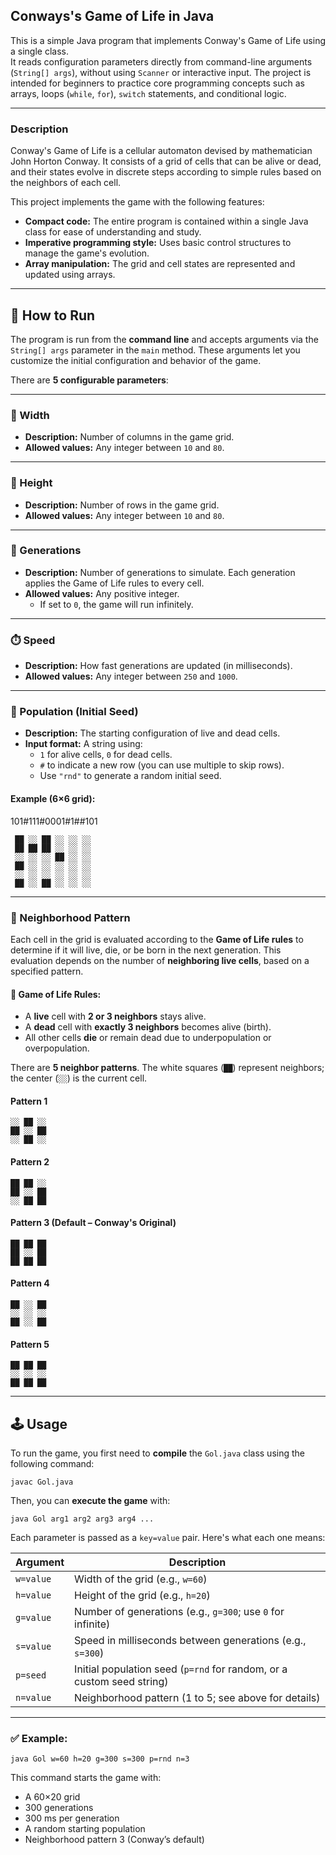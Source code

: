 ## Conways's Game of Life in Java

This is a simple Java program that implements Conway's Game of Life using a single class.  
It reads configuration parameters directly from command-line arguments (`String[] args`), without using `Scanner` or interactive input. The project is intended for 
beginners to practice core programming concepts such as arrays, loops (`while`, `for`), `switch` statements, and conditional logic.

---

### Description

Conway's Game of Life is a cellular automaton devised by mathematician John Horton Conway. 
It consists of a grid of cells that can be alive or dead, and their states evolve in discrete steps according to simple rules based on the neighbors of each cell.

This project implements the game with the following features:

- **Compact code:** The entire program is contained within a single Java class for ease of understanding and study.  
- **Imperative programming style:** Uses basic control structures to manage the game's evolution.  
- **Array manipulation:** The grid and cell states are represented and updated using arrays.

--- 

## 🚀 How to Run

The program is run from the **command line** and accepts arguments via the `String[] args` parameter in the `main` method. These arguments let you customize the initial configuration and behavior of the game.

There are **5 configurable parameters**:

---

### 🧱 Width
- **Description:** Number of columns in the game grid.  
- **Allowed values:** Any integer between `10` and `80`.

---

### 📏 Height
- **Description:** Number of rows in the game grid.  
- **Allowed values:** Any integer between `10` and `80`.

---

### 🔄 Generations
- **Description:** Number of generations to simulate. Each generation applies the Game of Life rules to every cell.
- **Allowed values:** Any positive integer.  
  - If set to `0`, the game will run infinitely.

---

### ⏱️ Speed
- **Description:** How fast generations are updated (in milliseconds).  
- **Allowed values:** Any integer between `250` and `1000`.

---

### 🌱 Population (Initial Seed)
- **Description:** The starting configuration of live and dead cells.  
- **Input format:** A string using:
  - `1` for alive cells, `0` for dead cells.
  - `#` to indicate a new row (you can use multiple to skip rows).
  - Use `"rnd"` to generate a random initial seed.

#### Example (6×6 grid):

101#111#0001#1##101
```
 ██ ░░ ██ ░░ ░░ ░░
 ██ ██ ██ ░░ ░░ ░░
 ░░ ░░ ░░ ██ ░░ ░░
 ██ ░░ ░░ ░░ ░░ ░░
 ░░ ░░ ░░ ░░ ░░ ░░
 ██ ░░ ██ ░░ ░░ ░░
```


---

### 🧭 Neighborhood Pattern

Each cell in the grid is evaluated according to the **Game of Life rules** to determine if it will live, die, or be born in the next generation. This evaluation depends on the number of **neighboring live cells**, based on a specified pattern.

#### 🔹 Game of Life Rules:
- A **live** cell with **2 or 3 neighbors** stays alive.
- A **dead** cell with **exactly 3 neighbors** becomes alive (birth).
- All other cells **die** or remain dead due to underpopulation or overpopulation.

There are **5 neighbor patterns**. The white squares (`██`) represent neighbors; the center (`░░`) is the current cell.

#### Pattern 1


 ```
 ░░ ██ ░░
 ██ ░░ ██
 ░░ ██ ░░
 ```

#### Pattern 2
 ```
 ██ ██ ░░
 ██ ░░ ██
 ░░ ██ ██
 ```

#### Pattern 3 (Default – Conway's Original)
 ```
 ██ ██ ██
 ██ ░░ ██
 ██ ██ ██
 ```

#### Pattern 4
 ```
 ██ ░░ ██
 ░░ ░░ ░░
 ██ ░░ ██
 ```

#### Pattern 5
 ```
 ██ ██ ██
 ░░ ░░ ░░
 ██ ██ ██
 ```

---

## 🕹️ Usage

To run the game, you first need to **compile** the `Gol.java` class using the following command:

```
javac Gol.java
```

Then, you can **execute the game** with:

```
java Gol arg1 arg2 arg3 arg4 ...
```


Each parameter is passed as a `key=value` pair. Here's what each one means:

| Argument      | Description                                           |
|---------------|-------------------------------------------------------|
| `w=value`     | Width of the grid (e.g., `w=60`)                      |
| `h=value`     | Height of the grid (e.g., `h=20`)                     |
| `g=value`     | Number of generations (e.g., `g=300`; use `0` for infinite) |
| `s=value`     | Speed in milliseconds between generations (e.g., `s=300`) |
| `p=seed`      | Initial population seed (`p=rnd` for random, or a custom seed string) |
| `n=value`     | Neighborhood pattern (1 to 5; see above for details)  |

---

### ✅ Example:



```
java Gol w=60 h=20 g=300 s=300 p=rnd n=3
```


This command starts the game with:
- A 60×20 grid
- 300 generations
- 300 ms per generation
- A random starting population
- Neighborhood pattern 3 (Conway’s default)

























